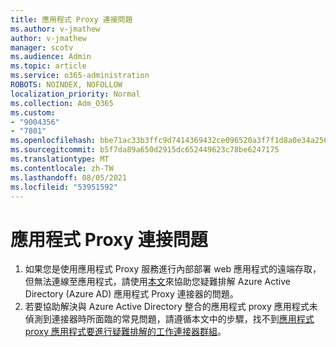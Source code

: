 ```yaml
---
title: 應用程式 Proxy 連接問題
ms.author: v-jmathew
author: v-jmathew
manager: scotv
ms.audience: Admin
ms.topic: article
ms.service: o365-administration
ROBOTS: NOINDEX, NOFOLLOW
localization_priority: Normal
ms.collection: Adm_O365
ms.custom:
- "9004356"
- "7801"
ms.openlocfilehash: bbe71ac33b3ffc9d7414369432ce096520a3f7f1d8a0e34a256df2db7765d583
ms.sourcegitcommit: b5f7da89a650d2915dc652449623c78be6247175
ms.translationtype: MT
ms.contentlocale: zh-TW
ms.lasthandoff: 08/05/2021
ms.locfileid: "53951592"
---
```

# <a name="app-proxy-connection-issue"></a>應用程式 Proxy 連接問題

1. 如果您是使用應用程式 Proxy 服務進行內部部署 web 應用程式的遠端存取，但無法連線至應用程式，請使用[本文](https://docs.microsoft.com/azure/active-directory/manage-apps/application-proxy-debug-connectors)來協助您疑難排解 Azure Active Directory (Azure AD) 應用程式 Proxy 連接器的問題。
2. 若要協助解決與 Azure Active Directory 整合的應用程式 proxy 應用程式未偵測到連接器時所面臨的常見問題，請遵循本文中的步驟，找不到[應用程式 proxy 應用程式要進行疑難排解的工作連接器群組](https://docs.microsoft.com/azure/active-directory/application-proxy-connectivity-no-working-connector)。
